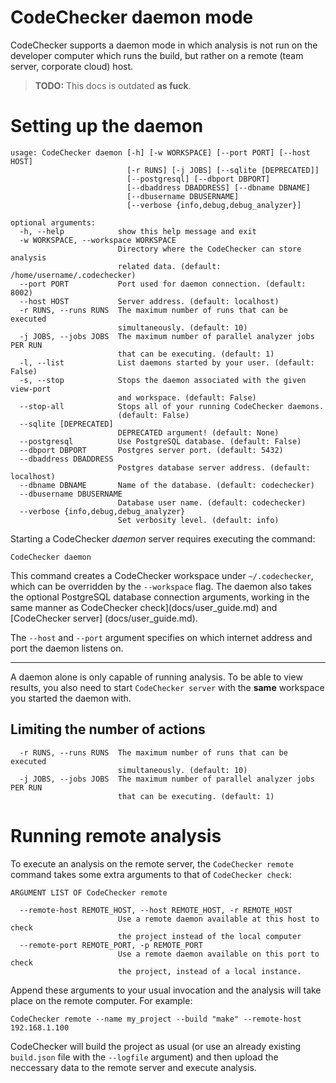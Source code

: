 CodeChecker daemon mode
=======================

CodeChecker supports a daemon mode in which analysis is not run on the
developer computer which runs the build, but rather on a remote (team server,
corporate cloud) host.

> **TODO:** This docs is outdated **as fuck**.

# Setting up the daemon
~~~~~~~~~~~~~~~~~~~~~~
usage: CodeChecker daemon [-h] [-w WORKSPACE] [--port PORT] [--host HOST]
                          [-r RUNS] [-j JOBS] [--sqlite [DEPRECATED]]
                          [--postgresql] [--dbport DBPORT]
                          [--dbaddress DBADDRESS] [--dbname DBNAME]
                          [--dbusername DBUSERNAME]
                          [--verbose {info,debug,debug_analyzer}]

optional arguments:
  -h, --help            show this help message and exit
  -w WORKSPACE, --workspace WORKSPACE
                        Directory where the CodeChecker can store analysis
                        related data. (default: /home/username/.codechecker)
  --port PORT           Port used for daemon connection. (default: 8002)
  --host HOST           Server address. (default: localhost)
  -r RUNS, --runs RUNS  The maximum number of runs that can be executed
                        simultaneously. (default: 10)
  -j JOBS, --jobs JOBS  The maximum number of parallel analyzer jobs PER RUN
                        that can be executing. (default: 1)
  -l, --list            List daemons started by your user. (default: False)
  -s, --stop            Stops the daemon associated with the given view-port
                        and workspace. (default: False)
  --stop-all            Stops all of your running CodeChecker daemons.
                        (default: False)
  --sqlite [DEPRECATED]
                        DEPRECATED argument! (default: None)
  --postgresql          Use PostgreSQL database. (default: False)
  --dbport DBPORT       Postgres server port. (default: 5432)
  --dbaddress DBADDRESS
                        Postgres database server address. (default: localhost)
  --dbname DBNAME       Name of the database. (default: codechecker)
  --dbusername DBUSERNAME
                        Database user name. (default: codechecker)
  --verbose {info,debug,debug_analyzer}
                        Set verbosity level. (default: info)
~~~~~~~~~~~~~~~~~~~~~~

Starting a CodeChecker _daemon_ server requires executing the command:

    CodeChecker daemon

This command creates a CodeChecker workspace under `~/.codechecker`, which can
be overridden by the `--workspace` flag. The daemon also takes the optional
PostgreSQL database connection arguments, working in the same manner as
CodeChecker check](docs/user_guide.md) and [CodeChecker server]
(docs/user_guide.md).

The `--host` and `--port` argument specifies on which internet address and
port the daemon listens on.

----

A daemon alone is only capable of running analysis. To be able to view
results, you also need to start `CodeChecker server` with the **same**
workspace you started the daemon with.

## Limiting the number of actions
~~~~~~~~~~~~~~~~~
  -r RUNS, --runs RUNS  The maximum number of runs that can be executed
                        simultaneously. (default: 10)
  -j JOBS, --jobs JOBS  The maximum number of parallel analyzer jobs PER RUN
                        that can be executing. (default: 1)
~~~~~~~~~~~~~~~~~

# Running remote analysis

To execute an analysis on the remote server, the `CodeChecker remote` command
takes some extra arguments to that of `CodeChecker check`:

~~~~~~~~~~~~~~~~~
ARGUMENT LIST OF CodeChecker remote
~~~~~~~~~~~~~~~~~


~~~~~~~~~~~~~~~~~
  --remote-host REMOTE_HOST, --host REMOTE_HOST, -r REMOTE_HOST
                        Use a remote daemon available at this host to check
                        the project instead of the local computer
  --remote-port REMOTE_PORT, -p REMOTE_PORT
                        Use a remote daemon available on this port to check
                        the project, instead of a local instance.
~~~~~~~~~~~~~~~~~


Append these arguments to your usual invocation and the analysis will take
place on the remote computer. For example:

    CodeChecker remote --name my_project --build "make" --remote-host 192.168.1.100

CodeChecker will build the project as usual (or use an already existing
`build.json` file with the `--logfile` argument) and then upload the
neccessary data to the remote server and execute analysis.

